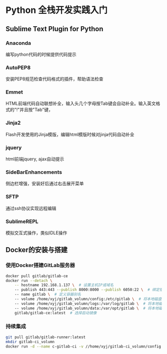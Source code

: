 Python 全栈开发实践入门
====================

## Sublime Text Plugin for Python

### Anaconda

编写python代码的时候提供代码提示

### AutoPEP8

安装PEP8规范检查代码格式的插件，帮助语法检查

### Emmet

HTML前端代码自动联想补全，输入头几个字母按Tab键会自动补全。输入英文格式的"!"并且按"Tab"键，

### Jinja2

Flash开发使用的Jinja模版，编辑html模版时候对jinja代码自动补全

### jquery

html前端jquery, ajax自动提示

### SideBarEnhancements

侧边栏增强，安装好后通过右击展开菜单

### SFTP

通过ssh协议实现远程编辑

### SublimeREPL

模拟交互式操作，类似IDLE操作


## Docker的安装与搭建

### 使用Docker搭建GitLab服务器

```sh
docker pull gitlab/gitlab-ce
docker run --detach \
    -- hostname 192.168.1.137 \  # 设置主机IP或域名
    -- publish 443:443 --publish 8000:8000 --publish 6050:22 \  # 绑定宿主机到容器的端口
    -- name gitlab \  # 定义容器别名
    -- volume /home/xyj/gitlab_volumn/config:/etc/gitlab \  # 将本地磁盘映射到容器内，用于持久保存Gitlab配置
    -- volume /home/xyj/gitlab_volumn/logs:/var/log/gitlab \  # 将本地磁盘映射到容器内，用于持久保存Gitlab运行日志
    -- volume /home/xyj/gitlab_volumn/data:/var/opt/gitlab \  # 将本地磁盘映射到容器内，用于持久保存Gitlab数据
    gitlab/gitlab-ce:latest  # 选择启动镜像

```

### 持续集成

```sh
git pull gitlab/gitlab-runner:latest
mkdir gitlab-ci_volumn
docker run -d --name c-gitlab-ci -v //home/xyj/gitlab-ci_volumn/config:/etc/gitlab-runner -v /var/run/docker.sock:/var/run/Docker.sock gitlab/gitlab-runner
```






















